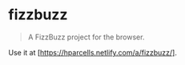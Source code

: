 # fizzbuzz
> A FizzBuzz project for the browser.

Use it at [https://hparcells.netlify.com/a/fizzbuzz/].
